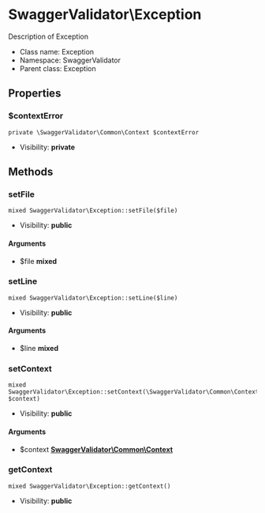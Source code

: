 SwaggerValidator\Exception
===============

Description of Exception




* Class name: Exception
* Namespace: SwaggerValidator
* Parent class: Exception





Properties
----------


### $contextError

    private \SwaggerValidator\Common\Context $contextError





* Visibility: **private**


Methods
-------


### setFile

    mixed SwaggerValidator\Exception::setFile($file)





* Visibility: **public**


#### Arguments
* $file **mixed**



### setLine

    mixed SwaggerValidator\Exception::setLine($line)





* Visibility: **public**


#### Arguments
* $line **mixed**



### setContext

    mixed SwaggerValidator\Exception::setContext(\SwaggerValidator\Common\Context $context)





* Visibility: **public**


#### Arguments
* $context **[SwaggerValidator\Common\Context](SwaggerValidator-Common-Context.md)**



### getContext

    mixed SwaggerValidator\Exception::getContext()





* Visibility: **public**



